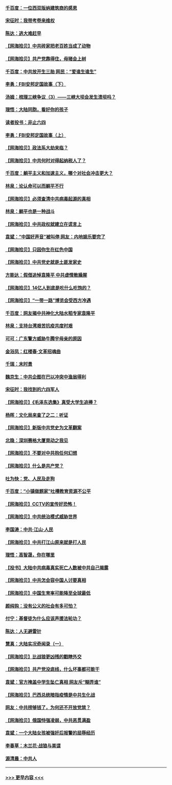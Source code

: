 #### [千百度：一位西双版纳建筑商的感恩](../pages/nsc993/n12998487.md?t=06041851) 
#### [宋征时：我带考卷来维权](../pages/nsc993/n12994088.md?t=06041851) 
#### [陈达：逃大难赶早](../pages/nsc993/n12993569.md?t=06041851) 
#### [【网海拾贝】中共砖家把老百姓当成了动物](../pages/nsc993/n12993483.md?t=06041851) 
#### [【网海拾贝】共产党靠得住，母猪会上树](../pages/nsc993/n12990730.md?t=06041851) 
#### [千百度：中共放开生三胎 网民：“爱谁生谁生”](../pages/nsc993/n12990644.md?t=06041851) 
#### [李勇：FBI安邦定国故事（下）](../pages/nsc993/n12987854.md?t=06041851) 
#### [汤姆：梳理三峡争议（3）——三峡大坝会发生溃坝吗？](../pages/nsc993/n12989806.md?t=06041851) 
#### [理悟：大陆同胞，看好你的孩子](../pages/nsc993/n12989778.md?t=06041851) 
#### [读者投书：非止六四](../pages/nsc993/n12989673.md?t=06041851) 
#### [李勇：FBI安邦定国故事（上）](../pages/nsc993/n12987749.md?t=06041851) 
#### [【网海拾贝】政法系大劫来临？](../pages/nsc993/n12987596.md?t=06041851) 
#### [【网海拾贝】中共何时对得起纳税人了？](../pages/nsc993/n12985578.md?t=06041851) 
#### [千百度：躺平主义和加速主义，哪个对社会冲击更大？](../pages/nsc993/n12985512.md?t=06041851) 
#### [林泉：论认命可以而躺平不行](../pages/nsc993/n12985505.md?t=06041851) 
#### [【网海拾贝】必须查清中共病毒起源的真相](../pages/nsc993/n12984276.md?t=06041851) 
#### [林泉：躺平也是一种战斗](../pages/nsc993/n12984194.md?t=06041851) 
#### [【网海拾贝】中共政权就建立在谎言上](../pages/nsc993/n12981880.md?t=06041851) 
#### [袁斌：“中国好声音”被叫停 网友：内地娱乐要完了](../pages/nsc993/n12981826.md?t=06041851) 
#### [【网海拾贝】只因你生在红色中国](../pages/nsc993/n12979096.md?t=06041851) 
#### [【网海拾贝】中共党史就是土匪发家史](../pages/nsc993/n12976478.md?t=06041851) 
#### [方能达：假借追悼袁隆平 中共虚情散臊腥](../pages/nsc993/n12976396.md?t=06041851) 
#### [【网海拾贝】14亿人到底是吃什么吃饱的？](../pages/nsc993/n12974125.md?t=06041851) 
#### [【网海拾贝】“一带一路”博览会受西方冷遇](../pages/nsc993/n12971787.md?t=06041851) 
#### [千百度：网友揭中共神化大陆水稻专家袁隆平](../pages/nsc993/n12971733.md?t=06041851) 
#### [林泉：支持台湾艰苦抗疫共度时艰](../pages/nsc993/n12971350.md?t=06041851) 
#### [可可：广东警方威胁牛腾宇母亲的原因](../pages/nsc993/n12971100.md?t=06041851) 
#### [金浴凤：红楼春·文革招魂曲](../pages/nsc993/n12970354.md?t=06041851) 
#### [千瑞：末时景](../pages/nsc993/n12970337.md?t=06041851) 
#### [魏京生：中共企图在巴以冲突中渔翁得利](../pages/nsc993/n12970286.md?t=06041851) 
#### [宋征时：我找到的六四军人](../pages/nsc993/n12970213.md?t=06041851) 
#### [【网海拾贝】《毛泽东选集》真受大学生追捧？](../pages/nsc993/n12968779.md?t=06041851) 
#### [杨晖：文化局来查了之二：听证](../pages/nsc993/n12966528.md?t=06041851) 
#### [【网海拾贝】新版中共党史为文革翻案](../pages/nsc993/n12967526.md?t=06041851) 
#### [北隐：深圳赛格大厦晃动之我见](../pages/nsc993/n12967393.md?t=06041851) 
#### [【网海拾贝】不要对中共抱任何幻想](../pages/nsc993/n12965222.md?t=06041851) 
#### [【网海拾贝】什么是共产党？](../pages/nsc993/n12962781.md?t=06041851) 
#### [吐为快：党、人民及走狗](../pages/nsc993/n12962747.md?t=06041851) 
#### [千百度：“小镇做题家”吐槽教育资源不公平](../pages/nsc993/n12962705.md?t=06041851) 
#### [【网海拾贝】CCTV的宣传好恐怖！](../pages/nsc993/n12959984.md?t=06041851) 
#### [【网海拾贝】中共统治模式威胁世界](../pages/nsc993/n12957622.md?t=06041851) 
#### [李国涛：中共‧江山‧人民](../pages/nsc993/n12957502.md?t=06041851) 
#### [【网海拾贝】中共打江山原来就是打人民](../pages/nsc993/n12954345.md?t=06041851) 
#### [理悟：高智晟，你在哪里](../pages/nsc993/n12953115.md?t=06041851) 
#### [【投书】大陆中共病毒真实死亡人数被中共自己揭露](../pages/nsc993/n12953050.md?t=06041851) 
#### [【网海拾贝】中共怎会容中国人讨要真相](../pages/nsc993/n12952161.md?t=06041851) 
#### [【网海拾贝】中国生育率可能降至全球最低](../pages/nsc993/n12948793.md?t=06041851) 
#### [颜纯钩：没有公义的社会有多可怕？](../pages/nsc993/n12947626.md?t=06041851) 
#### [付宁：基督徒为什么应该声援法轮功？](../pages/nsc993/n12947233.md?t=06041851) 
#### [陈达：人无避雷针](../pages/nsc993/n12947098.md?t=06041851) 
#### [慧真：大陆实况奇闻录（一）](../pages/nsc993/n12945811.md?t=06041851) 
#### [【网海拾贝】比战狼更凶残的戳瞎外交](../pages/nsc993/n12945717.md?t=06041851) 
#### [【网海拾贝】共产党没底线，什么坏事都可能干](../pages/nsc993/n12942090.md?t=06041851) 
#### [袁斌：官方掩盖中学生坠亡真相 网友斥“糊弄谁”](../pages/nsc993/n12942029.md?t=06041851) 
#### [【网海拾贝】巴西总统暗指疫情是中共生化战](../pages/nsc993/n12938999.md?t=06041851) 
#### [网友：中共捞够钱了，为何还不开放党禁？](../pages/nsc993/n12938952.md?t=06041851) 
#### [【网海拾贝】俄国恃强凌弱，中共恶贯满盈](../pages/nsc993/n12936626.md?t=06041851) 
#### [袁斌：一个大陆女孩被强奸后报警的屈辱经历](../pages/nsc993/n12936547.md?t=06041851) 
#### [李春草：木兰花·战狼与美谍](../pages/nsc993/n12935995.md?t=06041851) 
#### [源清晨：中共人](../pages/nsc993/n12935589.md?t=06041851) 

----
#### [ >>> 更早内容 <<< ](../indexes/nsc993-earlier.md)
